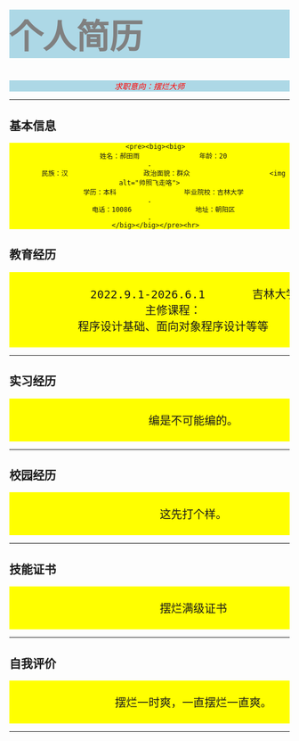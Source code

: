 <!DOCTYPE html>
<html>
<head>
  <meta charset="utf-8">
  <meta name="viewport" content="width=device-width">
  <title>hty的个人简历进化版</title>
  <style>
      h1{
           font-size:60px;
            color:grey;
            background:lightblue;
        }
       p{
           color:red;
           background:lightblue;
            font-style:italic;
           text-align:center;
          }
       pre{
            background:yellow;
            text-align:center;
            vertical-align:middle;
             } 
  </style>
</head>
<body>
  <h1>个人简历</h1>
  <p>求职意向：摆烂大师</p>
  <hr>
  <h2>基本信息</h2>
        
       <pre><big><big>
           姓名：郝田雨               年龄：20                                     .
           民族：汉                   政治面貌：群众                    <img alt="帅照飞走咯">
           学历：本科                 毕业院校：吉林大学                           .
           电话：10086                地址：朝阳区                                 .
       </big></big></pre><hr>
   <h2>教育经历</h2>
        <pre><big><big>
            2022.9.1-2026.6.1       吉林大学      软件工程（本科）
       主修课程：
       程序设计基础、面向对象程序设计等等
       </big></big></pre><hr>
       <h2>实习经历</h2>
            <pre><big><big>
             编是不可能编的。
            </big></big></pre><hr>
       <h2>校园经历</h2>
            <pre><big><big>
             这先打个样。
       </big></big></pre><hr>
        <h2>技能证书</h2>
           <pre><big><big>
             摆烂满级证书
       </big></big></pre><hr>
       <h2>自我评价</h2>
        <pre><big><big>
             摆烂一时爽，一直摆烂一直爽。
       </big></big></pre><hr>
</body>
</html>
